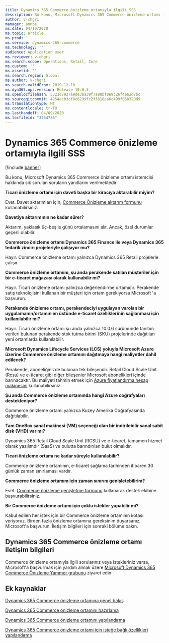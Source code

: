 ```yaml
---
title: Dynamics 365 Commerce önizleme ortamıyla ilgili SSS
description: Bu konu, Microsoft Dynamics 365 Commerce önizleme ortamı istemcisi hakkında sık sorulan soruların yanıtlarını verilmektedir.
author: v-chgri
manager: annbe
ms.date: 04/10/2020
ms.topic: article
ms.prod: ''
ms.service: dynamics-365-commerce
ms.technology: ''
audience: Application user
ms.reviewer: v-chgri
ms.search.scope: Operations, Retail, Core
ms.custom: ''
ms.assetid: ''
ms.search.region: Global
ms.author: v-chgri
ms.search.validFrom: 2019-12-10
ms.dyn365.ops.version: Release 10.0.5
ms.openlocfilehash: 5321d7937a9de3ba39f7a88bf0e9c26f4e62d7bc
ms.sourcegitcommit: 4254acb3cf8c6299fc2f3818ea6c499f058320d9
ms.translationtype: HT
ms.contentlocale: tr-TR
ms.lasthandoff: 04/09/2020
ms.locfileid: "3254736"
---
```

# <a name="dynamics-365-commerce-preview-environment-faq"></a>Dynamics 365 Commerce önizleme ortamıyla ilgili SSS

[!include [banner](includes/banner.md)]

Bu konu, Microsoft Dynamics 365 Commerce önizleme ortamı istemcisi hakkında sık sorulan soruların yanıtlarını verilmektedir.

**Ticari önizleme ortamı için daveti başka bir kiracıya aktarabilir miyim?**

Evet. Davet aktarımları için, [Commerce Önizleme aktarım formunu](https://aka.ms/Dynamics365CommercePreviewTransferForm) kullanabilirsiniz.

**Davetiye aktarımının ne kadar sürer?**

Aktarım, yaklaşık üç-beş iş günü ortalamasını alır. Ancak, özel durumlar geçerli olabilir.

**Commerce önizleme ortamı Dynamics 365 Finance ile veya Dynamics 365 tedarik zinciri projeleriyle çalışıyor mu?**

Hayır. Commerce önizleme ortamı yalnızca Dynamics 365 Retail projelerle çalışır.

**Commerce önizleme ortamını, şu anda perakende satılan müşteriler için bir e-ticaret mağazası olarak kullanabilir mi?**

Hayır. Ticari önizleme ortamı yalnızca değerlendirme ortamıdır. Perakende satış teknolojisini kullanan bir müşteri için ortam gerekiyorsa Microsoft 'a başvurun.

**Perakende önizleme ortamı, perakendeciyi uygulayan varolan bir uygulamanın/ortamın en üstünde e-ticaret özelliklerinin sağlanması için kullanılabilir mi?**

Hayır. Ticari önizleme ortamı şu anda yalnızca 10.0.6 sürümünde tanıtım verileri bulunan perakende stok tutma birimi (SKU) projelerinde dağıtılan yeni ortamlarda kullanılabilir.

**Microsoft Dynamics Lifecycle Services (LCS) yoluyla Microsoft Azure üzerine Commerce önizleme ortamını dağıtmaya hangi maliyetler dahil edilecek?**

Perakende, aboneliğinizde bulunan tek bileşendir. Retail Cloud Scale Unit (Rcsu) ve e-ticaret gibi diğer bileşenler Microsoft abonelikleri içinde barınacaktır. Bu maliyeti tahmin etmek için [Azure fiyatlandırma hesap makinesini](https://azure.microsoft.com/pricing/calculator/) kullanabilirsiniz.

**Şu anda Commerce önizleme ortamında hangi Azure coğrafyaları destekleniyor?**

Commerce önizleme ortamı yalnızca Kuzey Amerika Coğrafyasında dağıtılabilir.

**Tam OneBox sanal makinesi (VM) seçeneği olan bir indirilebilir sanal sabit disk (VHD) var mı?**

Dynamics 365 Retail Cloud Scale Unit (RCSU) ve e-ticaret, tamamen hizmet olarak yazılımdır (SaaS) ve bulutta barındırılan bulut olmalıdır.

**Ticari önizleme ortamı ne kadar süreyle kullanılabilir?**

Commerce önizleme ortamının, e-ticaret sağlama tarihinden itibaren 30 günlük zaman sınırlaması vardır.

**Commerce önizleme ortamım için zaman sınırını genişletebilirim?**

Evet. [Commerce önizleme genişletme formunu](https://aka.ms/Dynamics365CommercePreviewExtensionForm) kullanarak destek ekibine başvurabilirsiniz.

**Bir Commerce önizleme ortamı için çoklu istekler yapabilir mi?**

Kabul edilen her istek için bir Commerce önizleme ortamının kotası veriyoruz. Birden fazla önizleme ortamına gereksinim duyarsanız, Microsoft'a başvurun. İletişim bilgileri için sonraki bölüme bakın.

## <a name="dynamics-365-commerce-preview-environment-contact-information"></a>Dynamics 365 Commerce önizleme ortamı iletişim bilgileri

Commerce önizleme ortamıyla ilgili sorularınız veya istekleriniz varsa, Microsoft'a başvurmak için yardım almak üzere [Microsoft Dynamics 365 Commerce Önizleme Yammer grubunu](https://aka.ms/Dynamics365CommercePreviewYammer) ziyaret edin.

## <a name="additional-resources"></a>Ek kaynaklar

[Dynamics 365 Commerce önizleme ortamına genel bakış](cpe-overview.md)

[Dynamics 365 Commerce önizleme ortamını hazırlama](provisioning-guide.md)

[Dynamics 365 Commerce önizleme ortamını yapılandırma](cpe-post-provisioning.md)

[Dynamics 365 Commerce önizleme ortamı için isteğe bağlı özellikleri yapılandırma](cpe-optional-features.md)

